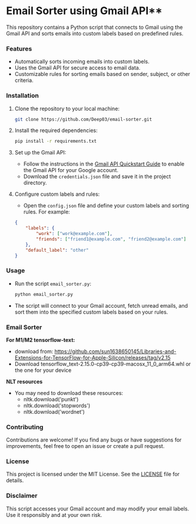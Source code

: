 # Email Sorter using Gmail API**

This repository contains a Python script that connects to Gmail using the Gmail API and sorts emails into custom labels based on predefined rules.

### Features

- Automatically sorts incoming emails into custom labels.
- Uses the Gmail API for secure access to email data.
- Customizable rules for sorting emails based on sender, subject, or other criteria.

### Installation

1. Clone the repository to your local machine:

    ```bash
    git clone https://github.com/Deep03/email-sorter.git
    ```

2. Install the required dependencies:

    ```bash
    pip install -r requirements.txt
    ```

3. Set up the Gmail API:
   
    - Follow the instructions in the [Gmail API Quickstart Guide](https://developers.google.com/gmail/api/quickstart/python) to enable the Gmail API for your Google account.
    - Download the `credentials.json` file and save it in the project directory.

4. Configure custom labels and rules:

    - Open the `config.json` file and define your custom labels and sorting rules. For example:

    ```json
    {
        "labels": {
            "work": ["work@example.com"],
            "friends": ["friend1@example.com", "friend2@example.com"]
        },
        "default_label": "other"
    }
    ```

### Usage

- Run the script `email_sorter.py`:

    ```bash
    python email_sorter.py
    ```

- The script will connect to your Gmail account, fetch unread emails, and sort them into the specified custom labels based on your rules.

### Email Sorter

**For M1/M2 tensorflow-text:**
- download from: https://github.com/sun1638650145/Libraries-and-Extensions-for-TensorFlow-for-Apple-Silicon/releases/tag/v2.15
- Download tensorflow_text-2.15.0-cp39-cp39-macosx_11_0_arm64.whl or the one for your device


**NLT resources**
- You may need to download these resources:
    - nltk.download('punkt')
    - nltk.download('stopwords')
    - nltk.download('wordnet')
 
### Contributing

Contributions are welcome! If you find any bugs or have suggestions for improvements, feel free to open an issue or create a pull request.

### License

This project is licensed under the MIT License. See the [LICENSE](LICENSE) file for details.

### Disclaimer

This script accesses your Gmail account and may modify your email labels. Use it responsibly and at your own risk.
